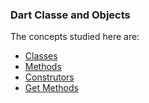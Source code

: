 ### Dart Classe and Objects

The concepts studied here are:

* [Classes](https://github.com/robsonoduarte/learn-flutter/blob/6901c6ce2f71f6fa2b66f1c56bc1d1c1a3a03871/flutter_course/dart_classes_objects/lib/classes.dart#L11)
* [Methods](https://github.com/robsonoduarte/learn-flutter/blob/6901c6ce2f71f6fa2b66f1c56bc1d1c1a3a03871/flutter_course/dart_classes_objects/lib/classes.dart#L18)
* [Construtors](https://github.com/robsonoduarte/learn-flutter/blob/6901c6ce2f71f6fa2b66f1c56bc1d1c1a3a03871/flutter_course/dart_classes_objects/lib/construtors.dart#L18)
* [Get Methods](https://github.com/robsonoduarte/learn-flutter/blob/932367aef1293f6589a2ca632fbabb0b5ceee8b0/flutter_course/dart_classes_objects/lib/constructors.dart#L22)

